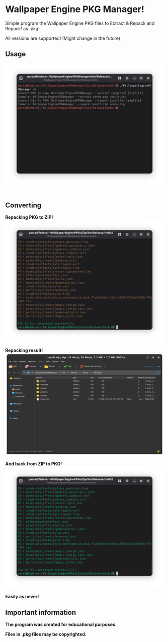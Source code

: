 # Wallpaper Engine PKG Manager!
Simple program the Wallpaper Engine PKG files to Extract & Repack and Repack! as .pkg!

All versions are supported! (Might change in the future)

## Usage
![Preview of Usage](Usage.png)
 
## Converting
**Repacking PKG to ZIP!**
![Preview of Repacking PKG to ZIP!](PKGtoZIP.png)

**Repacking result!**
![Preview of Repacked ZIP!](RepackedZIP.png)

**And back from ZIP to PKG!**
![Preview of Repacked ZIP!](ZIPtoPKG.png)

**Easily as never!**
 
## Important information
**The program was created for educational purposes.**

**Files in .pkg files may be copyrighted.**
